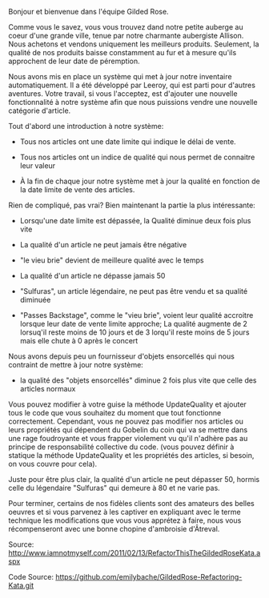 Bonjour et bienvenue dans l'équipe Gilded Rose.

Comme vous le savez, vous vous trouvez dand notre petite auberge au coeur
d'une grande ville, tenue par notre charmante aubergiste Allison.
Nous achetons et vendons uniquement les meilleurs produits.
Seulement, la qualité de nos produits baisse constamment au fur et à mesure
qu'ils approchent de leur date de péremption.

Nous avons mis en place un système qui met à jour notre inventaire automatiquement.
Il a été développé par Leeroy, qui est parti pour d'autres aventures.
Votre travail, si vous l'acceptez, est d'ajouter une nouvelle fonctionnalité
à notre système afin que nous puissions vendre une nouvelle catégorie d'article.

Tout d'abord une introduction à notre système:

  - Tous nos articles ont une date limite qui indique le délai de vente.

  - Tous nos articles ont un indice de qualité qui nous permet de connaitre leur valeur

  - À la fin de chaque jour notre système met à jour la qualité en fonction
    de la date limite de vente des articles.

Rien de compliqué, pas vrai? Bien maintenant la partie la plus intéressante:

  - Lorsqu'une date limite est dépassée, la Qualité diminue deux fois plus vite

  - La qualité d'un article ne peut jamais être négative

  - "le vieu brie" devient de meilleure qualité avec le temps

  - La qualité d'un article ne dépasse jamais 50

  - "Sulfuras", un article légendaire, ne peut pas être vendu et sa qualité diminuée

  - "Passes Backstage", comme le "vieu brie", voient leur qualité accroitre lorsque
    leur date de vente limite approche; La qualité augmente de 2 lorsuq'il reste
    moins de 10 jours et de 3 lorqu'il reste moins de 5 jours mais elle chute à 0 après
    le concert

Nous avons depuis peu un fournisseur d'objets ensorcellés qui nous contraint
de mettre à jour notre système:

  - la qualité des "objets ensorcellés" diminue 2 fois plus vite que celle des
    articles normaux

Vous pouvez modifier à votre guise la méthode UpdateQuality et ajouter tous
le code que vous souhaitez du moment que tout fonctionne correctement.
Cependant, vous ne pouvez pas modifier nos articles ou leurs propriétés qui
dépendent du Gobelin du coin qui va se mettre dans une rage foudroyante et
vous frapper violement vu qu'il n'adhère pas au principe de responsabilité collective
du code.
(vous pouvez définir à statique la méthode UpdateQuality et les propriétés des articles,
si besoin, on vous couvre pour cela).

Juste pour être plus clair, la qualité d'un article ne peut dépasser 50, hormis
celle du légendaire "Sulfuras" qui demeure à 80 et ne varie pas.

Pour terminer, certains de nos fidèles clients sont des amateurs des belles oeuvres et
si vous parvenez à les captiver en expliquant avec le terme technique les modifications
que vous vous apprétez à faire, nous vous récompenseront avec une bonne chopine d'ambroisie d'Âtreval.

Source: <http://www.iamnotmyself.com/2011/02/13/RefactorThisTheGildedRoseKata.aspx>

Code Source: <https://github.com/emilybache/GildedRose-Refactoring-Kata.git>
